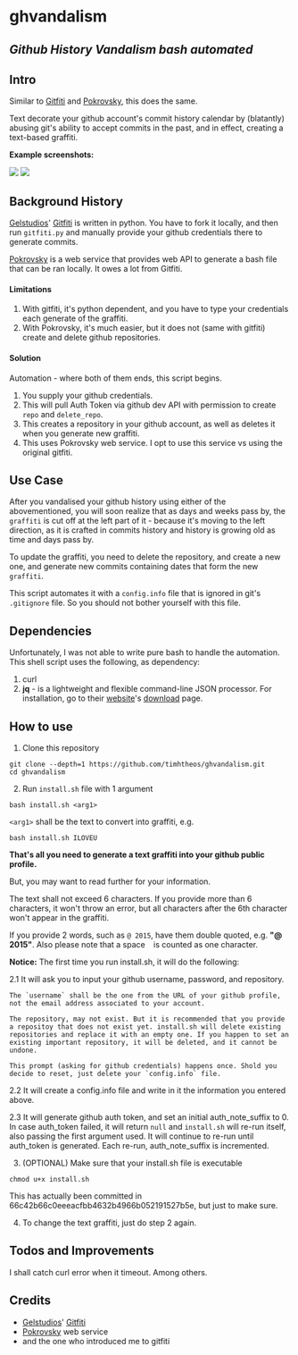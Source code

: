 # **ghvandalism**

## *Github History Vandalism bash automated*

## Intro

Similar to [Gitfiti](https://github.com/gelstudios) and [Pokrovsky](http://pokrovsky.herokuapp.com/), this does the same.

Text decorate your github account's commit history calendar by (blatantly) abusing git's ability to accept commits in the past, and in effect, creating a text-based graffiti.

**Example screenshots:**

![](https://www.evernote.com/shard/s479/sh/48cb6dd5-872d-440b-a0b3-81d9b3b0ec10/4f4d50637ba74824ba55c365c6f0f981/deep/0/timhtheos-(Timothy)---GitHub.png)
![](https://www.evernote.com/shard/s479/sh/91d78147-eda8-4651-8612-678590ccf46e/780a094378f36db0e7532b9c76092fb8/deep/0/timhtheos-(Timothy)---GitHub.png)

## Background History

[Gelstudios](https://github.com/gelstudios)' [Gitfiti](https://github.com/gelstudios/gitfiti) is written in python.  You have to fork it locally, and then run `gitfiti.py` and manually provide your github credentials there to generate commits.

[Pokrovsky](http://pokrovsky.herokuapp.com/) is a web service that provides web API to generate a bash file that can be ran locally. It owes a lot from Gitfiti.

#### Limitations
1. With gitfiti, it's python dependent, and you have to type your credentials each generate of the graffiti.
2. With Pokrovsky, it's much easier, but it does not (same with gitfiti) create and delete github repositories.

#### Solution
Automation - where both of them ends, this script begins.

1. You supply your github credentials.
2. This will pull Auth Token via github dev API with permission to create `repo` and `delete_repo`.
3. This creates a repository in your github account, as well as deletes it when you generate new graffiti.
4. This uses Pokrovsky web service. I opt to use this service vs using the original gitfiti.

## Use Case

After you vandalised your github history using either of the abovementioned, you will soon realize that as days and weeks pass by, the `graffiti` is cut off at the left part of it - because it's moving to the left direction, as it is crafted in commits history and history is growing old as time and days pass by.

To update the graffiti, you need to delete the repository, and create a new one, and generate new commits containing dates that form the new `graffiti`.

This script automates it with a `config.info` file that is ignored in git's `.gitignore` file.  So you should not bother yourself with this file.

## Dependencies

Unfortunately, I was not able to write pure bash to handle the automation.  This shell script uses the following, as dependency:

1. curl
2. **jq** - is a lightweight and flexible command-line JSON processor.  For installation, go to their [website](http://stedolan.github.io/jq/)'s [download](http://stedolan.github.io/jq/download/) page.

## How to use
1. Clone this repository
  ```
  git clone --depth=1 https://github.com/timhtheos/ghvandalism.git
  cd ghvandalism
  ```

2. Run `install.sh` file with 1 argument
  ```
  bash install.sh <arg1>
  ```

  `<arg1>` shall be the text to convert into graffiti, e.g.
  ```
  bash install.sh ILOVEU
  ```

  **That's all you need to generate a text graffiti into your github public profile.**

  But, you may want to read further for your information.

  The text shall not exceed 6 characters.  If you provide more than 6 characters, it won't throw an error, but all characters after the 6th character won't appear in the graffiti.

  If you provide 2 words, such as `@ 2015`, have them double quoted, e.g. **"@ 2015"**.  Also please note that a space ` ` is counted as one character.

  **Notice:**  The first time you run install.sh, it will do the following:

  2.1 It will ask you to input your github username, password, and repository.
    
    The `username` shall be the one from the URL of your github profile, not the email address associated to your account.

    The repository, may not exist. But it is recommended that you provide a repositoy that does not exist yet. install.sh will delete existing repositories and replace it with an empty one. If you happen to set an existing important repository, it will be deleted, and it cannot be undone.

    This prompt (asking for github credentials) happens once. Shold you decide to reset, just delete your `config.info` file.

  2.2 It will create a config.info file and write in it the information you entered above.

  2.3 It will generate github auth token, and set an initial auth_note_suffix to 0. In case auth_token failed, it will return `null` and `install.sh` will re-run itself, also passing the first argument used. It will continue to re-run until auth_token is generated. Each re-run, auth_note_suffix is incremented.
  
3. (OPTIONAL) Make sure that your install.sh file is executable
  ```
  chmod u+x install.sh
  ```
  
  This has actually been committed in 66c42b66c0eeeacfbb4632b4966b052191527b5e, but just to make sure.

4. To change the text graffiti, just do step 2 again.

## Todos and Improvements

  I shall catch curl error when it timeout.
  Among others.

## Credits
* [Gelstudios](https://github.com/gelstudios)' [Gitfiti](https://github.com/gelstudios/gitfiti)
* [Pokrovsky](http://pokrovsky.herokuapp.com/) web service
* and the one who introduced me to gitfiti
